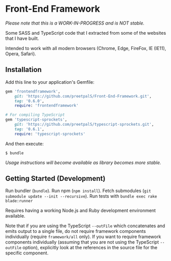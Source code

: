 
# Front-End Framework

*Please note that this is a WORK-IN-PROGRESS and is NOT stable.*

Some SASS and TypeScript code that I extracted from some of the websites that I have built.

Intended to work with all modern browsers (Chrome, Edge, FireFox, IE (IE11), Opera, Safari).

## Installation

Add this line to your application's Gemfile:

```ruby
gem 'frontendframework',
    git: 'https://github.com/preetpalS/Front-End-Framework.git',
    tag: '0.6.0',
    require: 'frontendframework'

# For compiling TypeScript
gem 'typescript-sprockets',
    git: 'https://github.com/preetpalS/typescript-sprockets.git',
    tag: '0.6.1',
    require: 'typescript-sprockets'
```

And then execute:

    $ bundle

*Usage instructions will become available as library becomes more stable.*

## Getting Started (Development)

Run bundler (`bundle`). Run npm (`npm install`). Fetch submodules (`git submodule update --init --recursive`). Run tests with `bundle exec rake blade:runner`

Requires having a working Node.js and Ruby development environment available.

Note that if you are using the TypeScript `--outFile` which concatenates and emits output to a single file, do not require framework components individually (require
`framework/all` only). If you want to require framework components individually (assuming that you are not using the TypeScript `--outFile` option), explicitly look
at the references in the source file for the specific component.
